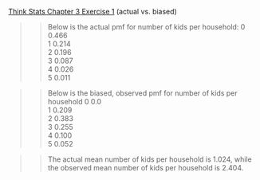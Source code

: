 [Think Stats Chapter 3 Exercise 1](http://greenteapress.com/thinkstats2/html/thinkstats2004.html#toc31) (actual vs. biased)

>> Below is the actual pmf for number of kids per household:
>> 0 0.466  
1 0.214  
2 0.196  
3 0.087  
4 0.026  
5 0.011  

>> Below is the biased, observed pmf for number of kids per household
>> 0 0.0  
1 0.209  
2 0.383  
3 0.255  
4 0.100  
5 0.052

>> The actual mean number of kids per household is 1.024, while the observed mean number of kids per household is 2.404.


